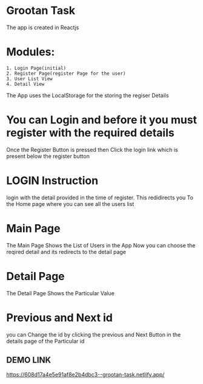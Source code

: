 # Grootan Task

The app is created in Reactjs

# Modules:
    1. Login Page(initial)
    2. Register Page(register Page for the user)
    3. User List View
    4. Detail View

The App uses the LocalStorage for the storing the regiser Details 

# You can Login and before it you must register with the required details

Once the Register Button is pressed then Click the login link which is present below the register button

# LOGIN Instruction 

login with the detail provided in the time of register. This redidirects you 
To the Home page where you can see all the users list

# Main Page 

The Main Page Shows the List of Users in the App
Now you can choose the reqired detail and its redirects to the detail page

# Detail Page 

The Detail Page Shows the Particular Value

# Previous and Next id

you can Change the id by clicking the previous and Next Button in the details page of the Particular id

## DEMO LINK
https://608d17a4e5e91af8e2b4dbc3--grootan-task.netlify.app/
